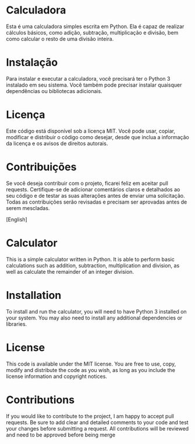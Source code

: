 # Calculadora

Esta é uma calculadora simples escrita em Python. Ela é capaz de realizar cálculos básicos, como adição, subtração, multiplicação e divisão, bem como calcular o resto de uma divisão inteira.

# Instalação

Para instalar e executar a calculadora, você precisará ter o Python 3 instalado em seu sistema. Você também pode precisar instalar quaisquer dependências ou bibliotecas adicionais.

# Licença

Este código está disponível sob a licença MIT. Você pode usar, copiar, modificar e distribuir o código como desejar, desde que inclua a informação da licença e os avisos de direitos autorais.

# Contribuições

Se você deseja contribuir com o projeto, ficarei feliz em aceitar pull requests. Certifique-se de adicionar comentários claros e detalhados ao seu código e de testar as suas alterações antes de enviar uma solicitação. Todas as contribuições serão revisadas e precisam ser aprovadas antes de serem mescladas.

[English]

# Calculator

This is a simple calculator written in Python. It is able to perform basic calculations such as addition, subtraction, multiplication and division, as well as calculate the remainder of an integer division.

# Installation

To install and run the calculator, you will need to have Python 3 installed on your system. You may also need to install any additional dependencies or libraries.

# License

This code is available under the MIT license. You are free to use, copy, modify and distribute the code as you wish, as long as you include the license information and copyright notices.

# Contributions

If you would like to contribute to the project, I am happy to accept pull requests. Be sure to add clear and detailed comments to your code and test your changes before submitting a request. All contributions will be reviewed and need to be approved before being merge
